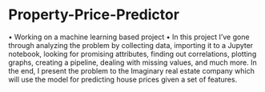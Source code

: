 # Property-Price-Predictor
•  Working on a machine learning based project
•  In this project I’ve gone through analyzing the problem by collecting data, importing it to a Jupyter notebook, looking for promising attributes, finding out correlations, plotting graphs, creating a pipeline, dealing with missing values, and much more. In the end, I present the problem to the Imaginary real estate company which will use the model for predicting house prices given a set of features.
